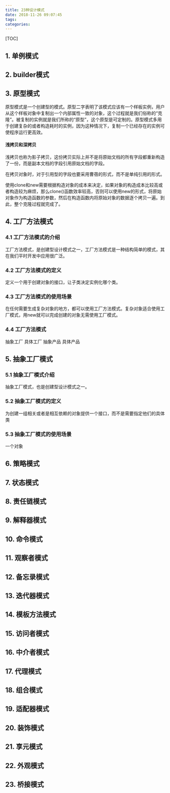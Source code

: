 ```yaml
---
title: 23种设计模式
date: 2018-11-26 09:07:45
tags:
categories:
---
```


[TOC]
## 1. 单例模式
## 2. builder模式
## 3. 原型模式
原型模式是一个创建型的模式。原型二字表明了该模式应该有一个样板实例，用户从这个样板对象中复制出一个内部属性一致的对象，这个过程就是我们俗称的“克隆”。被复制的实例就是我们所称的“原型”，这个原型是可定制的。原型模式多用于创建复杂的或者构造耗时的实例，因为这种情况下，复制一个已经存在的实例可使程序运行更高效。


#### 浅拷贝和深拷贝
浅拷贝也称为影子拷贝，这份拷贝实际上并不是将原始文档的所有字段都重新构造了一份，而是副本文档的字段引用原始文档的字段。


在拷贝对象时，对于引用型的字段也要采用曹蓓的形式，而不是单纯引用的形式。


使用clone和new需要根据构造对象的成本来决定，如果对象的构造成本比较高或者构造较为麻烦，那么clone()函数效率较高，否则可以使用new的形式，将原始对象作为构造函数的参数，然后在构造函数内将原始对象的数据逐个拷贝一遍。到此，整个克隆过程就完成了。

## 4. 工厂方法模式
    
### 4.1 工厂方法模式的介绍
工厂方法模式，是创建型设计模式之一，工厂方法模式是一种结构简单的模式，其在我们平时开发中应用很广泛。
### 4.2 工厂方法模式的定义
定义一个用于创建对象的接口，让子类决定实例化哪个类。
### 4.3 工厂方法模式的使用场景
在任何需要生成复杂对象的地方，都可以使用工厂方法模式。复杂对象适合使用工厂模式，用new就可以完成创建的对象无需使用工厂模式。
### 4.4 工厂方法模式
抽象工厂 具体工厂 抽象产品 具体产品 

## 5. 抽象工厂模式

### 5.1 抽象工厂模式介绍
抽象工厂模式，也是创建型设计模式之一。

### 5.2 抽象工厂模式的定义
为创建一组相关或者是相互依赖的对象提供一个接口，而不是需要指定他们的具体类

### 5.3 抽象工厂模式的使用场景
一个对象


## 6. 策略模式

## 7. 状态模式

## 8. 责任链模式

## 9. 解释器模式

## 10. 命令模式

## 11. 观察者模式

## 12. 备忘录模式

## 13. 迭代器模式

## 14. 模板方法模式

## 15. 访问者模式

## 16. 中介者模式

## 17. 代理模式

## 18. 组合模式

## 19. 适配器模式

## 20. 装饰模式

## 21. 享元模式

## 22. 外观模式

## 23. 桥接模式